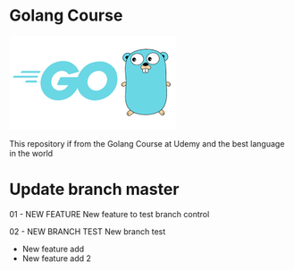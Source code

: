# Golang Course

![Golang is the future](golang.png)

This repository if from the Golang Course at Udemy
and the best language in the world

# Update branch master

01 - NEW FEATURE
New feature to test branch control

02 - NEW BRANCH TEST
New branch test
- New feature add
- New feature add 2



